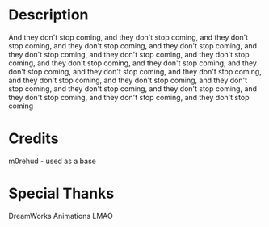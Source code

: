 # Description

And they don't stop coming, and they don't stop coming, and they don't stop coming, and they don't stop coming, and they don't stop coming, and they don't stop coming, and they don't stop coming, and they don't stop coming, and they don't stop coming, and they don't stop coming, and they don't stop coming, and they don't stop coming, and they don't stop coming, and they don't stop coming, and they don't stop coming, and they don't stop coming, and they don't stop coming, and they don't stop coming, and they don't stop coming, and they don't stop coming, and they don't stop coming

# Credits

m0rehud - used as a base

# Special Thanks

DreamWorks Animations LMAO
